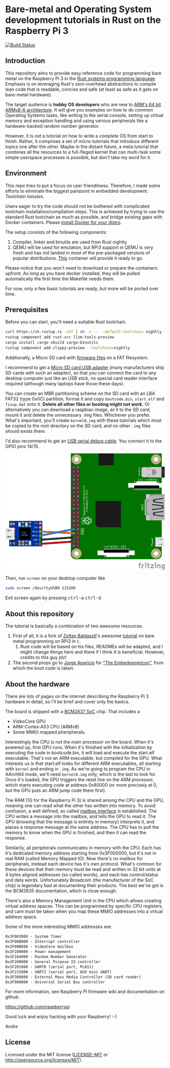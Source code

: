 # Bare-metal and Operating System development tutorials in Rust on the Raspberry Pi 3

[![Build Status](https://travis-ci.org/rust-embedded/rust-raspi3-OS-tutorials.svg?branch=master)](https://travis-ci.org/rust-embedded/rust-raspi3-OS-tutorials)

## Introduction

This repository aims to provide easy reference code for programming bare metal
on the Raspberry Pi 3 in the [Rust systems programming language]. Emphasis is on
leveraging Rust's zero-overhead abstractions to compile lean code that is
readable, concise and safe (at least as safe as it gets on bare-metal hardware).

[Rust systems programming language]: https://www.rust-lang.org

The target audience is **hobby OS developers** who are new to [ARM's 64 bit ARMv8-A
architecture](https://developer.arm.com/products/architecture/cpu-architecture/a-profile/docs).
It will give you examples on how to do common Operating Systems tasks, like writing
to the serial console, setting up virtual memory and exception handling and using
various peripherals like a hardware-backed random number generator.

However, it is *not* a tutorial on how to write a _complete_ OS from start to finish.
Rather, it comprises a set of micro-tutorials that introduce different topics one
after the other. Maybe in the distant future, a meta tutorial that
combines all the resources to a full-fleged kernel that can multi-task some simple
userspace processes is possible, but don't take my word for it.

## Environment

This repo tries to put a focus on user friendliness. Therefore, I made some
efforts to eliminate the biggest painpoint in embedded development: _Toolchain
hassles_.

Users eager to try the code should not be bothered with complicated toolchain
installation/compilation steps. This is achieved by trying to use the standard
Rust toolchain as much as possible, and bridge existing gaps with Docker
containers. Please [install Docker for your distro].

The setup consists of the following components:
1. Compiler, linker and binutils are used from Rust nightly.
2. QEMU will be used for emulation, but RPi3 support in QEMU is very fresh and has not landed in most of the pre-packaged versions of popular distributions. [This] container will provide it ready to go.

Please notice that you won't need to download or prepare the containers
upfront. As long as you have docker installed, they will be pulled automatically
the first time the Makefile needs them.

[install Docker for your distro]: https://www.docker.com/community-edition#/download
[This]: https://github.com/andre-richter/docker-raspi3-qemu

For now, only a few basic tutorials are ready, but more will be ported over
time.

## Prerequisites

Before you can start, you'll need a suitable Rust toolchain.
```bash
curl https://sh.rustup.rs -sSf | sh -s -- --default-toolchain nightly
rustup component add rust-src llvm-tools-preview
cargo install cargo-xbuild cargo-binutils
rustup component add clippy-preview --toolchain=nightly
```

Additionally, a Micro SD card with [firmware
files](https://github.com/raspberrypi/firmware/tree/master/boot) on a FAT
filesystem.

I recommend to get a [Micro SD card USB
adapter](http://media.kingston.com/images/products/prodReader-FCR-MRG2-img.jpg)
(many manufacturers ship SD cards with such an adapter), so that you can connect
the card to any desktop computer just like an USB stick, no special card reader
interface required (although many laptops have those these days).

You can create an MBR partitioning scheme on the SD card with an LBA FAT32 (type
0x0C) partition, format it and copy `bootcode.bin`, `start.elf` and `fixup.dat`
onto it. **Delete all other files or booting might not work**. Or alternatively
you can download a raspbian image, `dd` it to the SD card, mount it and delete
the unnecessary .img files. Whichever you prefer. What's important, you'll
create `kernel8.img` with these tutorials which must be copied to the root
directory on the SD card, and no other `.img` files should exists there.

I'd also recommend to get an [USB serial debug
cable](https://www.adafruit.com/product/954). You connect it to the GPIO pins
14/15.

![UART wiring diagram](doc/wiring.png)

Then, run `screen` on your desktop computer like

```bash
sudo screen /dev/ttyUSB0 115200
```

Exit screen again by pressing <kbd>ctrl-a</kbd> <kbd>ctrl-d</kbd>

## About this repository

The tutorial is basically a combination of two awesome resources.
  1. First of all, it is a fork of [Zoltan Baldaszti]'s awesome [tutorial] on bare metal programming on RPi3 in `C`.
     1. Rust code will be based on his files, READMEs will be adapted, and I might change things here and there if I think it is beneficial. However, credits to this guy plz!
  2. The second props go to [Jorge Aparicio] for ["The Embedonomicon"], from which the boot code is taken.

[Zoltan Baldaszti]: https://github.com/bztsrc
[tutorial]: https://github.com/bztsrc/raspi3-tutorial
[Jorge Aparicio]: https://github.com/japaric
["The Embedonomicon"]: https://rust-embedded.github.io/embedonomicon/

## About the hardware

There are lots of pages on the internet describing the Raspberry Pi 3 hardware
in detail, so I'll be brief and cover only the basics.

The board is shipped with a [BCM2837
SoC](https://github.com/raspberrypi/documentation/tree/master/hardware/raspberrypi/bcm2837)
chip. That includes a

 - VideoCore GPU
 - ARM-Cortex-A53 CPU (ARMv8)
 - Some MMIO mapped pheripherals.

Interestingly the CPU is not the main processor on the board. When it's powered
up, first GPU runs. When it's finished with the initialization by executing the
code in bootcode.bin, it will load and execute the start.elf executable.  That's
not an ARM executable, but compiled for the GPU. What interests us is that
start.elf looks for different ARM executables, all starting with `kernel` and
ending in `.img`. As we're going to program the CPU in AArch64 mode, we'll need
`kernel8.img` only, which is the last to look for. Once it's loaded, the GPU
triggers the reset line on the ARM processor, which starts executing code at
address 0x80000 (or more precisely at 0, but the GPU puts an ARM jump code there
first).

The RAM (1G for the Raspberry Pi 3) is shared among the CPU and the GPU, meaning
one can read what the other has written into memory. To avoid confusion, a well
defined, so called [mailbox
interface](https://github.com/raspberrypi/firmware/wiki/Mailboxes) is
established. The CPU writes a message into the mailbox, and tells the GPU to
read it. The GPU (knowing that the message is entirely in memory) interprets it,
and places a response message at the same address. The CPU has to poll the
memory to know when the GPU is finished, and then it can read the response.

Similarily, all peripherals communicates in memory with the CPU. Each has it's
dedicated memory address starting from 0x3F000000, but it's not in real RAM
(called Memory Mapped IO). Now there's no mailbox for peripherals, instead each
device has it's own protocol. What's common for these devices that their memory
must be read and written in 32 bit units at 4 bytes aligned addresses (so called
words), and each has control/status and data words. Unfortunately Broadcom (the
manufacturer of the SoC chip) is legendary bad at documenting their
products. The best we've got is the BCM2835 documentation, which is close
enough.

There's also a Memory Management Unit in the CPU which allows creating virtual
address spaces. This can be programmed by specific CPU registers, and care must
be taken when you map these MMIO addresses into a virtual address space.

Some of the more interesting MMIO addresses are:
```
0x3F003000 - System Timer
0x3F00B000 - Interrupt controller
0x3F00B880 - VideoCore mailbox
0x3F100000 - Power management
0x3F104000 - Random Number Generator
0x3F200000 - General Purpose IO controller
0x3F201000 - UART0 (serial port, PL011)
0x3F215000 - UART1 (serial port, AUX mini UART)
0x3F300000 - External Mass Media Controller (SD card reader)
0x3F980000 - Universal Serial Bus controller
```
For more information, see Raspberry Pi firmware wiki and documentation on github.

https://github.com/raspberrypi

Good luck and enjoy hacking with your Raspberry! :-)

Andre

## License

Licensed under the MIT license ([LICENSE-MIT](LICENSE) or http://opensource.org/licenses/MIT).
